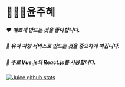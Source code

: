 # 👩🏻‍💻윤주혜
##### ❤️ 예쁘게 만드는 것을 좋아합니다.
##### 🧡 유저 지향 서비스로 만드는 것을 중요하게 여깁니다.
##### 💛 주로 Vue.js와 React.js를 사용합니다.


[![Juice github stats](https://github-readme-stats.vercel.app/api?username=yoonjoohye)](https://yoonjoohye.xyz)

<!--![image](https://user-images.githubusercontent.com/26542929/90670351-07a97180-e28e-11ea-8d77-05332a666822.png)-->

<!--
**yoonjoohye/yoonjoohye** is a ✨ _special_ ✨ repository because its `README.md` (this file) appears on your GitHub profile.

Here are some ideas to get you started:

- 🔭 I’m currently working on ...
- 🌱 I’m currently learning ...
- 👯 I’m looking to collaborate on ...
- 🤔 I’m looking for help with ...
- 💬 Ask me about ...
- 📫 How to reach me: ...
- 😄 Pronouns: ...
- ⚡ Fun fact: ...
-->
